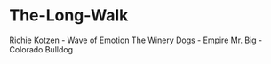 # The-Long-Walk

Richie Kotzen - Wave of Emotion
The Winery Dogs - Empire
Mr. Big - Colorado Bulldog
